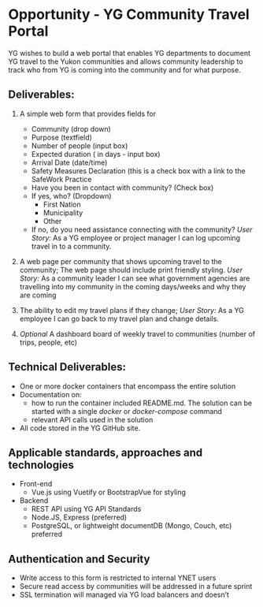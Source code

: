 # Opportunity - YG Community Travel Portal

YG wishes to build a web portal that enables YG departments to document YG travel to the Yukon communities and allows community leadership to track who from YG is coming into the community and for what purpose.

## Deliverables:
1. A simple web form that provides fields for
	- Community  (drop down)
	- Purpose (textfield)
	- Number of people (input box)
	- Expected duration ( in days - input box)
	- Arrival Date (date/time)
	- Safety Measures Declaration (this is a check box with a link to the SafeWork Practice
	- Have you been in contact with community? (Check box)
	- If yes, who? (Dropdown)
		- First Nation
		- Municipality
		- Other
	- If no, do you need assistance connecting with the community?
	*User Story:* As a YG employee or project manager I can log upcoming travel in to a community.

2. A web page per community that shows upcoming travel to the community;  The web page should include print friendly styling.
	*User Story:* As a community leader I can see what government agencies are travelling into my community in the coming days/weeks and why they are coming

3. The ability to edit my travel plans if they change;
	   *User Story:* As a YG employee I can go back to my travel plan and change details.

4. *Optional* A dashboard board of weekly travel to communities (number of trips, people, etc)


## Technical Deliverables:
- One or more docker containers that encompass the entire solution
- Documentation on:
	-  how to run the container included README.md.  The solution can be started with a single *docker* or *docker-compose* command
	- relevant API calls used in the solution
- All code stored in the YG GitHub site.

## Applicable standards, approaches and technologies
- Front-end
	- Vue.js using Vuetify or BootstrapVue for styling
- Backend
	- REST API using YG API Standards
	- Node.JS, Express (preferred)
	- PostgreSQL, or lightweight documentDB (Mongo, Couch, etc) preferred  

## Authentication and Security
- Write access to this form is restricted to internal YNET users
- Secure read access by communities will be addressed in a future sprint
- SSL termination will managed via YG load balancers and doesn’t
